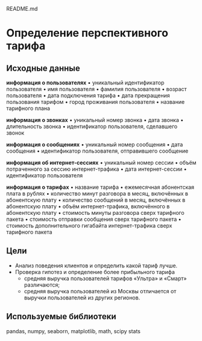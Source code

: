 README.md
# Определение перспективного тарифа
## Исходные данные

**информация о пользователях**
•	уникальный идентификатор пользователя
•	имя пользователя
•	фамилия пользователя
•	возраст пользователя
•	дата подключения тарифа
•	дата прекращения пользования тарифом 
•	город проживания пользователя
•	название тарифного плана

**информация о звонках**
•	уникальный номер звонка
•	дата звонка
•	длительность звонка
•	идентификатор пользователя, сделавшего звонок

**информация о сообщениях**
•	уникальный номер сообщения
•	дата сообщения
•	идентификатор пользователя, отправившего сообщение

**информация об интернет-сессиях**
•	уникальный номер сессии
•	объём потраченного за сессию интернет-трафика
•	дата интернет-сессии
•	идентификатор пользователя

**информация о тарифах**
•	название тарифа
•	ежемесячная абонентская плата в рублях
•	количество минут разговора в месяц, включённых в абонентскую плату
•	количество сообщений в месяц, включённых в абонентскую плату
•	объём интернет-трафика, включённого в абонентскую плату
•	стоимость минуты разговора сверх тарифного пакета
•	стоимость отправки сообщения сверх тарифного пакета
•	стоимость дополнительного гигабайта интернет-трафика сверх тарифного пакета

## Цели
- Анализ поведения клиентов и определить какой тариф лучше.
- Проверка гипотез и определение более прибыльного тарифа
    - средняя выручка пользователей тарифов «Ультра» и «Смарт» различаются;
    - средняя выручка пользователей из Москвы отличается от выручки пользователей из других регионов.


## Используемые библиотеки
pandas, numpy, seaborn, matplotlib, math, scipy stats



